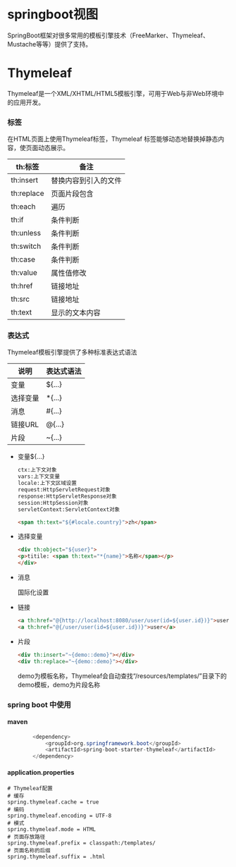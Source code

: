 # springboot视图

SpringBoot框架对很多常用的模板引擎技术（FreeMarker、Thymeleaf、Mustache等等）提供了支持。

# Thymeleaf

Thymeleaf是一个XML/XHTML/HTML5模板引擎，可用于Web与非Web环境中的应用开发。

### 标签

在HTML页面上使用Thymeleaf标签，Thymeleaf 标签能够动态地替换掉静态内容，使页面动态展示。

| **th**:标签 | **备注**                             |
| ----------- | ------------------------------------ |
| th:insert   | 替换内容到引入的文件    |
| th:replace  | 页面片段包含 |
| th:each     | 遍历   |
| th:if       | 条件判断                   |
| th:unless   | 条件判断                   |
| th:switch   | 条件判断           |
| th:case     | 条件判断           |
| th:value    | 属性值修改       |
| th:href     | 链接地址                     |
| th:src      | 链接地址                     |
| th:text     | 显示的文本内容         |

### 表达式

Thymeleaf模板引擎提供了多种标准表达式语法

| 说明     | 表达式语法 |
| -------- | ---------- |
| 变量     | ${...}     |
| 选择变量 | *{...}     |
| 消息     | #{...}     |
| 链接URL  | @{...}     |
| 片段     | ~{...}     |

- 变量${...}

  ```html
  ctx:上下文对象
  vars:上下文变量
  locale:上下文区域设置
  request:HttpServletRequest对象
  response:HttpServletResponse对象 
  session:HttpSession对象
  servletContext:ServletContext对象
  
  <span th:text="${#locale.country}">zh</span>
  ```

- 选择变量

  ```html
  <div th:object="${user}">
  <p>titile: <span th:text="*{name}">名称</span></p>
  </div>
  ```

- 消息

  国际化设置

- 链接

  ```html
  <a th:href="@{http://localhost:8080/user/user(id=${user.id})}">user</a>
  <a th:href="@{/user/user(id=${user.id})}">user</a>
  ```

- 片段

  ```html
  <div th:insert="~{demo::demo}"></div>
  <div th:replace="~{demo::demo}"></div>
  ```

  demo为模板名称，Thymeleaf会自动查找“/resources/templates/”目录下的demo模板，demo为片段名称

### spring boot 中使用

#### maven

```java
        <dependency>
            <groupId>org.springframework.boot</groupId>
            <artifactId>spring-boot-starter-thymeleaf</artifactId>
        </dependency>
```

#### application.properties
```properties
# Thymeleaf配置
# 缓存
spring.thymeleaf.cache = true
# 编码
spring.thymeleaf.encoding = UTF-8
# 模式
spring.thymeleaf.mode = HTML
# 页面存放路径
spring.thymeleaf.prefix = classpath:/templates/
# 页面名称的后缀
spring.thymeleaf.suffix = .html
```

